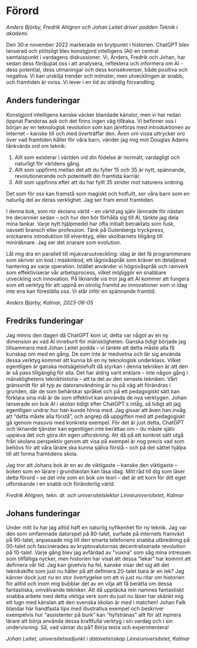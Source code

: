 # Förord
_Anders Björby, Fredrik Ahlgren och Johan Leitet driver podden Teknik i akademi._

Den 30:e november 2022 markerade en brytpunkt i historien. ChatGPT blev lanserad och plötsligt blev konstgjord intelligens (AI) en central samtalspunkt i vardagens diskussioner. Vi, Anders, Fredrik och Johan, har sedan dess fördjupat oss i att analysera, reflektera och informera om AI - dess potential, dess utmaningar och dess konsekvenser, både positiva och negativa. Vi kan urskilja trender och mönster, men utvecklingen är snabb, och framtiden är oviss. Vi lever i en tid av ständig förvandling.

## Anders funderingar
Konstgjord intelligens kanske väcker blandade känslor, men vi har redan öppnat Pandoras ask och det finns ingen väg tillbaka. Vi befinner oss i början av en teknologisk revolution som kan jämföras med introduktionen av Internet – kanske till och med överträffar den. Även om vissa uttrycker oro över vad framtiden håller för våra barn, vänder jag mig mot Douglas Adams tänkvärda ord om teknik:

1. Allt som existerar i världen vid din födelse är normalt, vardagligt och naturligt för världens gång.
2. Allt som uppfinns mellan det att du fyller 15 och 35 är nytt, spännande, revolutionerande och potentiellt din framtida karriär.
3. Allt som uppfinns efter att du har fyllt 35 strider mot naturens ordning.

Det som för oss kan framstå som magiskt och hotfullt, ser våra barn som en naturlig del av deras verklighet. Jag ser fram emot framtiden.

I denna bok, som rör skolans värld – en värld jag själv lämnade för nästan tre decennier sedan – och hur den bör förhålla sig till AI, tänkte jag dela mina tankar. Varje nytt hjälpmedel har ofta initialt betraktats som fusk, oavsett bransch eller profession. Tänk på Gutenbergs tryckpress, snickarens introduktion till elverktyg, eller skolbarnets tillgång till miniräknare. Jag ser det snarare som evolution. 

Låt mig dra en parallell till mjukvaruutveckling: idag är det få programmerare som skriver sin kod i maskinkod, ett lågnivåspråk som kräver en detaljerad hantering av varje operation. Istället använder vi högnivåspråk och ramverk som effektiviserar vår arbetsprocess, vilket möjliggör en snabbare utveckling och innovation. På liknande vis tror jag att AI kommer att fungera som ett verktyg för att uppnå en otrolig framtid av innovationer som vi idag inte ens kan föreställa oss. Vi står inför en spännande framtid.

_Anders Bjarby, Kalmar, 2023-06-05_

## Fredriks funderingar
Jag minns den dagen då ChatGPT kom ut, detta var något av en ny dimension av vad AI inneburit för mänskligheten. Ganska tidigt började jag tillsammans med Johan Leitet podda – vi tänkte att detta måste alla få kunskap om med en gång. De som inte är medvetna och lär sig använda dessa verktyg kommer att kunna bli en ny teknologisk underklass. Vilket egentligen är ganska motsägelsefullt då styrkan i denna tekniken är att den är så pass tillgänglig för alla. Det har aldrig varit enklare – inte någon gång i mänsklighetens teknikhistoria – att ta del av den senaste tekniken. Vårt gränssnitt för all typ av datoranvändning är nu på väg att förändras i grunden, där de som behärskar språket och på ett pedagogiskt sätt kan förklara sina mål är de som effektivt kan använda de nya verktygen. Johan lanserade sin bok _AI i skolan_ tidigt efter ChatGPT:s intåg, så tidigt att jag egentligen undrar hur han kunde hinna med. Jag gissar att även han insåg att “detta måste alla förstå”, och angrep då uppgiften med att pedagogiskt gå igenom massvis med konkreta exempel. För det är just detta, ChatGPT och liknande tjänster kan egentligen inte berättas om – du måste själv uppleva det och göra din egen utforskning. Att då på ett konkret sätt utgå från skolans perspektiv genom att visa på exempel är nog precis vad som behövs för att våra lärare ska kunna själva förstå – och på det sättet hjälpa till att forma framtidens skola.

Jag tror att Johans bok är en av de viktigaste – kanske den viktigaste – boken som en lärare i grundskolan kan läsa idag. Mitt råd till dig som läser detta förord – se det inte som en bok om teori – det är ett korn för ditt eget utforskande i en snabb och föränderlig värld.

_Fredrik Ahlgren, tekn. dr. och universitetslektor_
_Linnéuniversitetet, Kalmar_

## Johans funderingar
Under mitt liv har jag alltid haft en naturlig nyfikenhet för ny teknik. Jag var den som omfamnade datorspel på 80-talet, surfade på internets framväxt på 90-talet, anpassade mig till den smarta telefonens snabba utbredning på 00-talet och fascinerades av kryptovalutornas decentraliserade revolution på 10-talet. Varje gång blev jag avfärdad av "vuxna" som såg mina intressen som tillfälliga nycker, men historien har visat att dessa "lekar" har kommit att definiera vår tid.
Jag kan givetvis ha fel, kanske visar det sig att det teknikskifte som just nu håller på att definiera 20-talet bara är en lek? Jag känner dock just nu en stor övertygelse om att vi just nu ritar om historien för alltid och inom mig bubblar det av en vilja att få berätta om dessa fantastiska, omvälvande tekniker. Att då upptäcka min namnes fantastiskt snabba arbete med detta viktiga verk som du just nu läser har skänkt mig ett lugn med känslan att den svenska skolan är med i matchen! Johan Falk blandar här handfasta tips med illustrativa exempel och beskriver exempelvis hur “assistenter på burk” kan “hyfstränas” allt för att inpirera lärare att börja använda dessa kraftfulla verktyg i sin vardag och i sin undervisning. Så, vad väntar du på? Börja testa och experimentera!

_Johan Leitet, universitetsadjunkt i datavetenskap_
_Linnéuniversitetet, Kalmar_
